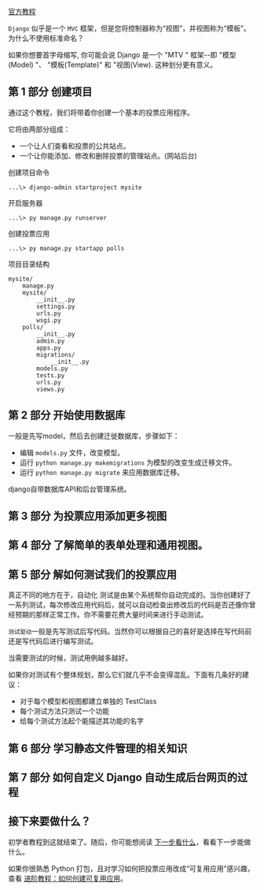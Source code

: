 
[官方教程](https://docs.djangoproject.com/zh-hans/2.2/intro)

`Django` 似乎是一个 `MVC` 框架，但是您将控制器称为“视图”，并视图称为“模板”。 为什么不使用标准命名？

如果你想要首字母缩写, 你可能会说 Django 是一个 "MTV " 框架--即 "模型(Model) "、 "模板(Template)" 和 "视图(View). 这种划分更有意义。

## 第 1 部分  创建项目

通过这个教程，我们将带着你创建一个基本的投票应用程序。

它将由两部分组成：

- 一个让人们查看和投票的公共站点。
- 一个让你能添加、修改和删除投票的管理站点。(网站后台)

创建项目命令
```
...\> django-admin startproject mysite
```

开启服务器
```
...\> py manage.py runserver
```

创建投票应用
```
...\> py manage.py startapp polls
```

项目目录结构
```
mysite/
    manage.py
    mysite/
        __init__.py
        settings.py
        urls.py
        wsgi.py
    polls/
        __init__.py
        admin.py
        apps.py
        migrations/
            __init__.py
        models.py
        tests.py
        urls.py
        views.py
```

## 第 2 部分 开始使用数据库

一般是先写model，然后去创建迁徙数据库，步骤如下：

- 编辑 `models.py` 文件，改变模型。
- 运行 `python manage.py makemigrations` 为模型的改变生成迁移文件。
- 运行 `python manage.py migrate` 来应用数据库迁移。

django自带数据库API和后台管理系统。

## 第 3 部分 为投票应用添加更多视图

## 第 4 部分 了解简单的表单处理和通用视图。

## 第 5 部分 解如何测试我们的投票应用

真正不同的地方在于，自动化 测试是由某个系统帮你自动完成的。当你创建好了一系列测试，每次修改应用代码后，就可以自动检查出修改后的代码是否还像你曾经预期的那样正常工作。你不需要花费大量时间来进行手动测试。

`测试驱动`一般是先写测试后写代码。当然你可以根据自己的喜好是选择在写代码前还是写代码后进行编写测试。

当需要测试的时候，测试用例越多越好。

如果你对测试有个整体规划，那么它们就几乎不会变得混乱。下面有几条好的建议：

- 对于每个模型和视图都建立单独的 TestClass
- 每个测试方法只测试一个功能
- 给每个测试方法起个能描述其功能的名字

## 第 6 部分 学习静态文件管理的相关知识

## 第 7 部分 如何自定义 Django 自动生成后台网页的过程

## 接下来要做什么？
初学者教程到这就结束了。随后，你可能想阅读 [下一步看什么](https://docs.djangoproject.com/zh-hans/2.2/intro/whatsnext/)，看看下一步能做什么。

如果你很熟悉 Python 打包，且对学习如何把投票应用改成“可复用应用”感兴趣，查看 [进阶教程：如何创建可复用应用](https://docs.djangoproject.com/zh-hans/2.2/intro/reusable-apps/)。